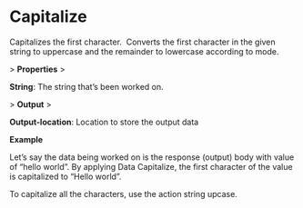 # Capitalize

Capitalizes the first character.  Converts the first character in the given string to uppercase and the remainder to lowercase according to mode.

&gt; **Properties**
&gt; 

**String**: The string that’s been worked on.

&gt; **Output**
&gt; 

**Output-location**: Location to store the output data

**Example**

Let’s say the data being worked on is the response (output) body with value of “hello world”. By applying Data Capitalize, the first character of the value is capitalized to “Hello world”.

To capitalize all the characters, use the action string upcase.